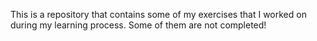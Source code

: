 This is a repository that contains some of my exercises that I worked on during my learning process. Some of them are not completed!
